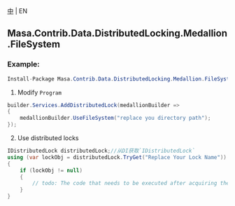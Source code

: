 [中](README.zh-CN.md) | EN

## Masa.Contrib.Data.DistributedLocking.Medallion.FileSystem

### Example:

```c#
Install-Package Masa.Contrib.Data.DistributedLocking.Medallion.FileSystem
```

1. Modify `Program`

``` C#
builder.Services.AddDistributedLock(medallionBuilder =>
{
    medallionBuilder.UseFileSystem("replace you directory path");
});
```

2. Use distributed locks

``` C#
IDistributedLock distributedLock;//从DI获取`IDistributedLock`
using (var lockObj = distributedLock.TryGet("Replace Your Lock Name"))
{
    if (lockObj != null)
    {
        // todo: The code that needs to be executed after acquiring the distributed lock
    }
}
```